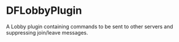 # DFLobbyPlugin
A Lobby plugin containing commands to be sent to other servers and suppressing join/leave messages.
